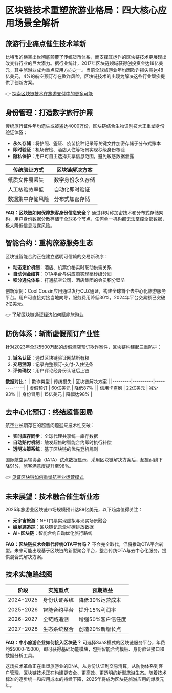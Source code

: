 # 区块链技术重塑旅游业格局：四大核心应用场景全解析

## 旅游行业痛点催生技术革新
比特币的横空出世彻底颠覆了传统货币体系，而支撑其运作的区块链技术更展现出改变各行业的巨大潜力。据行业统计，2017年区块链领域获得创投资金达18亿美元，其中旅游业成为重点应用方向之一。当前全球旅游业年均因欺诈损失高达48亿美元，4%的航空预订存在欺诈风险，区块链技术的出现为解决这些行业顽疾提供了创新方案。

👉 [探索区块链技术在旅游支付中的更多可能](https://bit.ly/okx_welcome)

## 身份管理：打造数字旅行护照
传统旅行证件年均遗失或被盗达4000万份，区块链结合生物识别技术正重塑身份验证体系：
- **永久存储**：将护照、签证、疫苗接种记录等关键文件加密存储于分布式账本
- **即时验证**：机场安检、酒店入住等场景实现秒级身份核验
- **隐私保护**：用户可自主选择共享信息范围，避免敏感数据泄露

| 传统验证方式 | 区块链解决方案 |
|------------|--------------|
| 纸质文件易丢失 | 数字身份永久存储 |
| 人工核验效率低 | 自动化即时验证 |
| 数据集中存储风险 | 分布式加密存储 |

**FAQ：区块链如何保障旅客身份信息安全？**
通过非对称加密技术和分布式存储架构，用户身份数据分散存储于全球多个节点，任何单一机构都无法掌控全部数据，极大降低信息泄露风险。

## 智能合约：重构旅游服务生态
区块链智能合约正在建立透明可信赖的交易新秩序：
- **动态定价机制**：酒店、机票价格实时联动供需关系
- **自动佣金结算**：OTA平台与供应商实现毫秒级分润
- **积分通兑体系**：打通航空公司、酒店集团的会员积分壁垒

创新案例：Cool Cousin应用通过发行CUZ通证，构建全球首个去中心化旅游服务平台。用户可直接对接当地向导，服务费用降低30%，2024年平台交易额已突破2亿美元。

👉 [了解区块链通证经济如何赋能旅游业](https://bit.ly/okx_welcome)

## 防伪体系：斩断虚假预订产业链
针对2023年全球5500万起的虚假酒店预订欺诈案件，区块链构建起三重防护：
1. **域名认证**：通过区块链验证网站所有权
2. **交易溯源**：记录完整预订-支付-入住链条
3. **评价确权**：用户评论经身份认证后上链

**数据对比**：
| 欺诈类型 | 传统损失 | 区块链解决方案 |
|---------|----------|--------------|
| 虚假预订 | 60亿美元 | 降低87% |
| 信用卡盗刷 | 22亿美元 | 减少93% |
| 身份冒用 | 15亿美元 | 降幅达98% |

## 去中心化预订：终结超售困局
航空业长期存在的超售问题迎来技术性突破：
- **实时库存同步**：全球代理共享统一库存数据
- **自动赔付机制**：触发超售时智能合约即时执行补偿
- **透明决策系统**：基于区块链的优先登机规则

国际航空运输协会（IATA）试点数据显示，采用区块链解决方案后，超售纠纷下降91%，旅客满意度提升至98%。

👉 [见证区块链如何重塑航空业运营模式](https://bit.ly/okx_welcome)

## 未来展望：技术融合催生新业态
2025年旅游业区块链市场规模预计达89亿美元，以下趋势值得关注：
- **元宇宙旅游**：NFT门票实现虚拟与现实场景融合
- **碳足迹追踪**：区块链记录全程碳排放数据
- **AI+区块链**：智能合约自动优化旅行路线

**FAQ：区块链技术会取代传统OTA平台吗？**
不会完全取代，但将推动OTA平台转型。未来可能出现基于区块链的新型聚合平台，整合传统OTA与去中心化服务，提供混合式解决方案。

## 技术实施路线图
| 阶段 | 实施重点 | 预期效益 |
|------|----------|----------|
| 2024-2025 | 身份认证系统 | 降低30%运营成本 |
| 2025-2026 | 智能合约平台 | 提升15%利润率 |
| 2026-2027 | 全链路追溯 | 增强50%客户信任度 |
| 2027-2028 | 生态系统整合 | 创造20%新增长点 |

**FAQ：中小旅游企业如何接入区块链？**
可选择SaaS模式的区块链服务平台，年费约$5000-15000，即可获得基础功能模块，包括智能合约模板、身份验证接口和数据分析工具。

这场技术革命正在重塑旅游业的DNA，从身份认证到交易清算，从防伪体系到客户管理，区块链技术正在构建更安全、更高效、更透明的新型旅游生态。随着技术标准的逐步统一和应用成本的持续下降，2025年将成为区块链旅游应用的爆发元年。